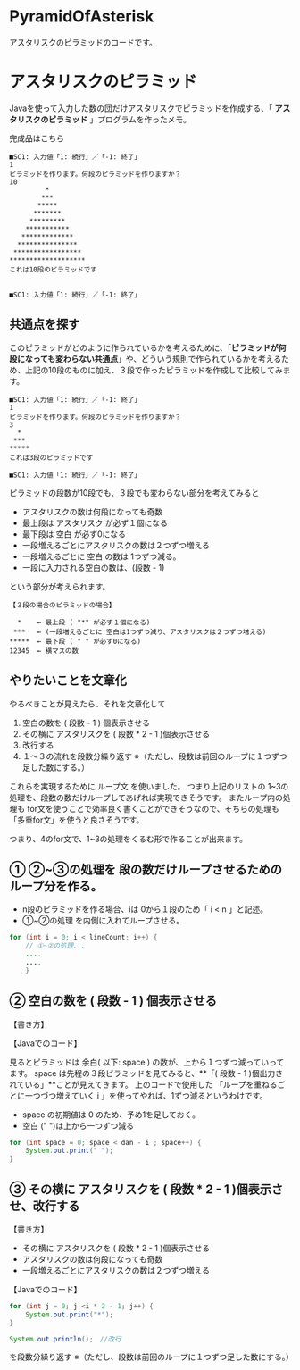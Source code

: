 # PyramidOfAsterisk
アスタリスクのピラミッドのコードです。
# アスタリスクのピラミッド
Javaを使って入力した数の団だけアスタリスクでピラミッドを作成する、「 **アスタリスクのピラミッド** 」プログラムを作ったメモ。

完成品はこちら

```
■SC1: 入力値「1: 続行」／「-1: 終了」
1
ピラミッドを作ります。何段のピラミッドを作りますか？
10
         *
        ***
       *****
      *******
     *********
    ***********
   *************
  ***************
 *****************
*******************
これは10段のピラミッドです


■SC1: 入力値「1: 続行」／「-1: 終了」
```


## 共通点を探す
このピラミッドがどのように作られているかを考えるために、「**ピラミッドが何段になっても変わらない共通点**」や、どういう規則で作られているかを考えるため、上記の10段のものに加え、３段で作ったピラミッドを作成して比較してみます。

```
■SC1: 入力値「1: 続行」／「-1: 終了」
1
ピラミッドを作ります。何段のピラミッドを作りますか？
3
  *
 ***
*****
これは3段のピラミッドです

■SC1: 入力値「1: 続行」／「-1: 終了」
```
ピラミッドの段数が10段でも、３段でも変わらない部分を考えてみると

- アスタリスクの数は何段になっても奇数
- 最上段は アスタリスク が必ず１個になる
- 最下段は 空白 が必ず0になる
- 一段増えるごとにアスタリスクの数は２つずつ増える
- 一段増えるごとに 空白 の数は 1つずつ減る。
- 一段に入力される空白の数は、(段数 - 1)

という部分が考えられます。

```
【３段の場合のピラミッドの場合】

  *    ← 最上段 ( "*" が必ず１個になる)
 ***   ← (一段増えるごとに 空白は1つずつ減り、アスタリスクは２つずつ増える)
*****  ← 最下段 ( " " が必ず0になる)
12345  ← 横マスの数 
```

## やりたいことを文章化
やるべきことが見えたら、それを文章化して

1. 空白の数を ( 段数 - 1 ) 個表示させる
2. その横に アスタリスクを ( 段数 * 2 - 1 )個表示させる
3. 改行する
4. １〜３の流れを段数分繰り返す ※（ただし、段数は前回のループに１つずつ足した数にする。）

これらを実現するために ループ文 を使いました。
つまり上記のリストの 1~3の処理を、段数の数だけループしてあげれば実現できそうです。
またループ内の処理も for文を使うことで効率良く書くことができそうなので、そちらの処理も 「多重for文」を使うと良さそうです。

つまり、4のfor文で、1~3の処理をくるむ形で作ることが出来ます。

## ① ②~③の処理を 段の数だけループさせるためのループ分を作る。

- n段のピラミッドを作る場合、iは 0から１段のため「 i < n 」と記述。
- ①~②の処理 を内側に入れてループさせる。

```java
for (int i = 0; i < lineCount; i++) {
	// ①~②の処理...
	....
	....
	}
```

## ② 空白の数を ( 段数 - 1 ) 個表示させる

【書き方】

【Javaでのコード】

見るとピラミッドは 余白( 以下: space ) の数が、上から１つずつ減っていってます。
space は先程の３段ピラミッドを見てみると、**「( 段数 - 1 )個出力されている」**ことが見えてきます。
上のコードで使用した 「ループを重ねるごとに一つづつ増えていく i 」を使ってやれば、1ずつ減るというわけです。


- space の初期値は 0 のため、予め1を足しておく。
- 空白 (" ")は上から一つずつ減る


```java                        
for (int space = 0; space < dan - i ; space++) {
    System.out.print(" ");
}
```

## ③ その横に アスタリスクを ( 段数 * 2 - 1 )個表示させ、改行する

【書き方】

- その横に アスタリスクを ( 段数 * 2 - 1 )個表示させる
- アスタリスクの数は何段になっても奇数
- 一段増えるごとにアスタリスクの数は２つずつ増える

【Javaでのコード】

```java
for (int j = 0; j <i * 2 - 1; j++) {
    System.out.print("*"); 
}

System.out.println();　//改行
```






[インスタンス]:https://qiita.com/takahirocook/items/ec01cdcbb440cf0d1cc4
[インスタンス化]:https://qiita.com/takahirocook/items/ec01cdcbb440cf0d1cc4
[アクセス修飾子]:https://qiita.com/takahirocook/items/e51b0b9d37d95ad587fe
[フィールド]:https://qiita.com/takahirocook/items/28df75a133049a74ece1
[フィールド変数]:https://qiita.com/takahirocook/items/28df75a133049a74ece1
[new演算子]:https://qiita.com/takahirocook/items/00f9f97592bf50831d39
[カプセル化]:https://qiita.com/takahirocook/items/e469a7c0539a0012868e
[クラス]:https://qiita.com/takahirocook/items/50cbbdca8e21539170e9
[メソッド]:https://qiita.com/takahirocook/items/5bfe43576d87a2a4006c
[mainメソッド]:https://qiita.com/takahirocook/items/f4635915337303de338c
[メソッドの呼び出し]:https://qiita.com/takahirocook/items/f4635915337303de338c
[コンストラクタ]:https://qiita.com/takahirocook/items/fa1822f2f22c3786593e
[引数]:https://qiita.com/takahirocook/items/5e5b0ba79e869f4a592e
[戻り値]:https://qiita.com/takahirocook/items/3b6fa670a1d6dd4a9386
[this]:https://qiita.com/takahirocook/items/d251ec4693c68f6b9538
[getter・setter]:https://qiita.com/takahirocook/items/27828bc8477735612021
[setter]:https://qiita.com/takahirocook/items/27828bc8477735612021
[getter]:https://qiita.com/takahirocook/items/27828bc8477735612021
[オブジェクト指向]:https://qiita.com/takahirocook/items/041ba7a096b71ab8ffd4
[継承]:https://qiita.com/takahirocook/items/6c84ea66a6e2ad536a37
[オーバーライド]:https://qiita.com/takahirocook/items/09dd8e5f56d6617ce45a
[オーバーロード]:https://qiita.com/takahirocook/items/b937c3c07126fe7e02a4
[this]:https://qiita.com/takahirocook/items/d251ec4693c68f6b9538
[super]:https://qiita.com/takahirocook/items/75a07131e7e791c8442c

を段数分繰り返す ※（ただし、段数は前回のループに１つずつ足した数にする。）

